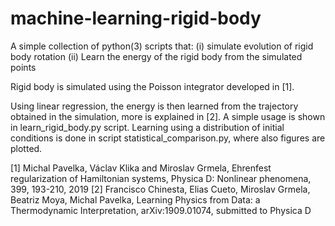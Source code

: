 # machine-learning-rigid-body
A simple collection of python(3) scripts that:
(i) simulate evolution of rigid body rotation
(ii) Learn the energy of the rigid body from the simulated points

Rigid body is simulated using the Poisson integrator developed in [1]. 

Using linear regression, the energy is then learned from the trajectory obtained in the simulation, more is explained in [2]. 
A simple usage is shown in learn_rigid_body.py script.
Learning using a distribution of initial conditions is done in script statistical_comparison.py, where also figures are plotted.


[1] Michal Pavelka, Václav Klika and Miroslav Grmela, Ehrenfest regularization of Hamiltonian systems, Physica D: Nonlinear phenomena, 399, 193-210, 2019
[2] Francisco Chinesta, Elias Cueto, Miroslav Grmela, Beatriz Moya, Michal Pavelka, Learning Physics from Data: a Thermodynamic Interpretation, arXiv:1909.01074, submitted to Physica D

